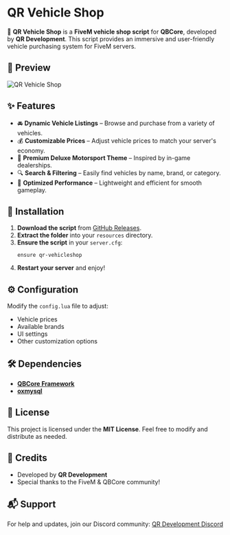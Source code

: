 # QR Vehicle Shop

🚗 **QR Vehicle Shop** is a **FiveM vehicle shop script** for **QBCore**, developed by **QR Development**. This script provides an immersive and user-friendly vehicle purchasing system for FiveM servers.

## 📸 Preview
![QR Vehicle Shop](https://i.ibb.co/hF1YBW5J/dmv.png)

## ✨ Features
- 🚘 **Dynamic Vehicle Listings** – Browse and purchase from a variety of vehicles.
- 💰 **Customizable Prices** – Adjust vehicle prices to match your server's economy.
- 🏪 **Premium Deluxe Motorsport Theme** – Inspired by in-game dealerships.
- 🔍 **Search & Filtering** – Easily find vehicles by name, brand, or category.
- 🔄 **Optimized Performance** – Lightweight and efficient for smooth gameplay.

## 🔧 Installation
1. **Download the script** from [GitHub Releases](https://github.com/QRDevelopment/qr-vehicleshop/releases).
2. **Extract the folder** into your `resources` directory.
3. **Ensure the script** in your `server.cfg`:
   ```plaintext
   ensure qr-vehicleshop
   ```
4. **Restart your server** and enjoy!

## ⚙️ Configuration
Modify the `config.lua` file to adjust:
- Vehicle prices
- Available brands
- UI settings
- Other customization options

## 🛠 Dependencies
- **[QBCore Framework](https://github.com/qbcore-framework)**
- **[oxmysql](https://github.com/overextended/oxmysql)**

## 📜 License
This project is licensed under the **MIT License**. Feel free to modify and distribute as needed.

## 🤝 Credits
- Developed by **QR Development**  
- Special thanks to the FiveM & QBCore community!

## 📬 Support
For help and updates, join our Discord community: [QR Development Discord](https://discord.gg/your-discord-link)
